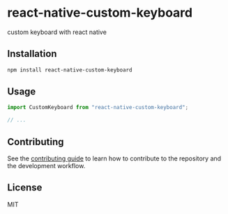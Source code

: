 # react-native-custom-keyboard

custom keyboard with react native

## Installation

```sh
npm install react-native-custom-keyboard
```

## Usage

```js
import CustomKeyboard from "react-native-custom-keyboard";

// ...


```

## Contributing

See the [contributing guide](CONTRIBUTING.md) to learn how to contribute to the repository and the development workflow.

## License

MIT
